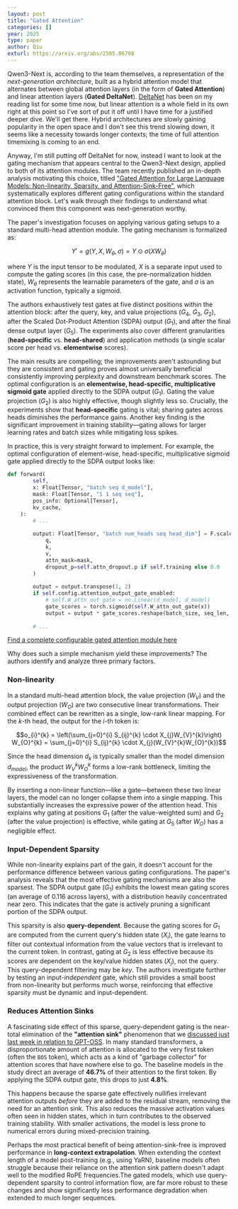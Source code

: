 ```yaml
---
layout: post
title: "Gated Attention"
categories: []
year: 2025
type: paper
author: Qiu
exturl: https://arxiv.org/abs/2505.06708
---
```


Qwen3-Next is, according to the team themselves, a representation of the *next-generation architecture*, built as a hybrid attention model that alternates between global attention layers (in the form of **Gated Attention**) and linear attention layers (**Gated DeltaNet**). [DeltaNet](https://sustcsonglin.github.io/blog/2024/deltanet-1/) has been on my reading list for some time now, but linear attention is a whole field in its own right at this point so I've sort of put it off until I have time for a justified deeper dive. We'll get there. Hybrid architectures are slowly gaining popularity in the open space and I don't see this trend slowing down, it seems like a necessity towards longer contexts; the time of full attention timemixing is coming to an end. 

Anyway, I'm still putting off DeltaNet for now, instead I want to look at the gating mechanism that appears central to the Qwen3-Next design, applied to both of its attention modules. The team recently published an in-depth analysis motivating this choice, titled ["Gated Attention for Large Language Models: Non-linearity, Sparsity, and Attention-Sink-Free"](https://arxiv.org/abs/2505.06708v1), which systematically explores different gating configurations within the standard attention block. Let's walk through their findings to understand what convinced them this component was next-generation worthy.

The paper's investigation focuses on applying various gating setups to a standard multi-head attention module. The gating mechanism is formalized as:

$$Y' = g(Y, X, W_\theta, \sigma) = Y \odot \sigma(XW_\theta)$$

where $Y$ is the input tensor to be modulated, $X$ is a separate input used to compute the gating scores (in this case, the pre-normalization hidden state), $W_\theta$ represents the learnable parameters of the gate, and $\sigma$ is an activation function, typically a sigmoid.

The authors exhaustively test gates at five distinct positions within the attention block: after the query, key, and value projections ($G_4$, $G_3$, $G_2$), after the Scaled Dot-Product Attention (SDPA) output ($G_1$), and after the final dense output layer ($G_5$). The experiments also cover different granularities (**head-specific** vs. **head-shared**) and application methods (a single scalar score per head vs. **elementwise** scores). 

The main results are compelling; the improvements aren't astounding but they are consistent and gating proves almost universally beneficial consistently improving perplexity and downstream benchmark scores. The optimal configuration is an **elementwise, head-specific, multiplicative sigmoid gate** applied directly to the SDPA output ($G_1$). Gating the value projection ($G_2$) is also highly effective, though slightly less so. Crucially, the experiments show that **head-specific** gating is vital; sharing gates across heads diminishes the performance gains. Another key finding is the significant improvement in training stability—gating allows for larger learning rates and batch sizes while mitigating loss spikes.

In practice, this is very straight forward to implement. For example, the optimal configuration of element-wise, head-specific, multiplicative sigmoid gate applied directly to the SDPA output looks like:

```python
def forward(
        self,
        x: Float[Tensor, "batch seq d_model"],
        mask: Float[Tensor, "1 1 seq seq"],
        pos_info: Optional[Tensor],
        kv_cache,
    ):
        # ...
    
        output: Float[Tensor, "batch num_heads seq head_dim"] = F.scaled_dot_product_attention(
            q, 
            k, 
            v, 
            attn_mask=mask, 
            dropout_p=self.attn_dropout.p if self.training else 0.0
        )
        
        output = output.transpose(1, 2)
        if self.config.attention_output_gate_enabled:
            # self.W_attn_out_gate = nn.Linear(d_model, d_model)
            gate_scores = torch.sigmoid(self.W_attn_out_gate(x))
            output = output * gate_scores.reshape(batch_size, seq_len, self.n_heads, self.head_dim)
        
        # ...
```

[Find a complete configurable gated attention module here](https://github.com/LeonEricsson/omni/blob/a0f747bf1fcde2744334f8772bc454ffc72ad42d/omni/modules/attention.py#L229) 

Why does such a simple mechanism yield these improvements? The authors identify and analyze three primary factors.

### **Non-linearity**

In a standard multi-head attention block, the value projection ($W_V$) and the output projection ($W_O$) are two consecutive linear transformations. Their combined effect can be rewritten as a single, low-rank linear mapping. For the $k$-th head, the output for the $i$-th token is:

$$o_{i}^{k} = \left(\sum_{j=0}^{i} S_{ij}^{k} \cdot X_{j}W_{V}^{k}\right) W_{O}^{k} = \sum_{j=0}^{i} S_{ij}^{k} \cdot X_{j}(W_{V}^{k}W_{O}^{k})$$

Since the head dimension $d_k$ is typically smaller than the model dimension $d_{model}$, the product $W_V^k W_O^k$ forms a low-rank bottleneck, limiting the expressiveness of the transformation.

By inserting a non-linear function—like a gate—between these two linear layers, the model can no longer collapse them into a single mapping. This substantially increases the expressive power of the attention head. This explains why gating at positions $G_1$ (after the value-weighted sum) and $G_2$ (after the value projection) is effective, while gating at $G_5$ (after $W_O$) has a negligible effect.

### **Input-Dependent Sparsity**

While non-linearity explains part of the gain, it doesn't account for the performance difference between various gating configurations. The paper's analysis reveals that the most effective gating mechanisms are also the sparsest. The SDPA output gate ($G_1$) exhibits the lowest mean gating scores (an average of 0.116 across layers), with a distribution heavily concentrated near zero. This indicates that the gate is actively pruning a significant portion of the SDPA output.

This sparsity is also **query-dependent**. Because the gating scores for $G_1$ are computed from the current query's hidden state ($X_i$), the gate learns to filter out contextual information from the value vectors that is irrelevant to the current token. In contrast, gating at $G_2$ is less effective because its scores are dependent on the key/value hidden states ($X_j$), not the query. This query-dependent filtering may be *key*. The authors investigate further by testing an input-*independent* gate, which still provides a small boost from non-linearity but performs much worse, reinforcing that effective sparsity must be dynamic and input-dependent.

### **Reduces Attention Sinks**

A fascinating side effect of this sparse, query-dependent gating is the near-total elimination of the **"attention sink"** phenomenon that we [discussed just last week in relation to GPT-OSS](blog/2025-08-28-rr.md). In many standard transformers, a disproportionate amount of attention is allocated to the very first token (often the `BOS` token), which acts as a kind of "garbage collector" for attention scores that have nowhere else to go. The baseline models in the study direct an average of **46.7%** of their attention to the first token. By applying the SDPA output gate, this drops to just **4.8%**.

This happens because the sparse gate effectively nullifies irrelevant attention outputs *before* they are added to the residual stream, removing the need for an attention sink. This also reduces the massive activation values often seen in hidden states, which in turn contributes to the observed training stability. With smaller activations, the model is less prone to numerical errors during mixed-precision training.

Perhaps the most practical benefit of being attention-sink-free is improved performance in **long-context extrapolation**. When extending the context length of a model post-training (e.g., using YaRN), baseline models often struggle because their reliance on the attention sink pattern doesn't adapt well to the modified RoPE frequencies.The gated models, which use query-dependent sparsity to control information flow, are far more robust to these changes and show significantly less performance degradation when extended to much longer sequences.
